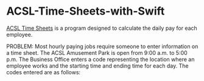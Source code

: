 # ACSL-Time-Sheets-with-Swift


[ACSL Time Sheets](https://github.com/Awesomeplayer165/ACSL-Time-Sheets-with-Swift/blob/master/TimeSheets%20(2).doc) is a program designed to calculate the daily pay for each employee. 

PROBLEM: Most hourly paying jobs require someone to enter information on a time sheet. The ACSL Amusement Park is open from 9:00 a.m. to 5:00 p.m. The Business Office enters a code representing the location where an employee works and the starting time and ending time for each day. The codes entered are as follows:

